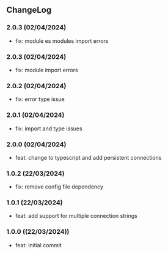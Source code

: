 ## ChangeLog

### 2.0.3 (02/04/2024)
- fix: module es modules import errors

### 2.0.3 (02/04/2024)
- fix: module import errors

### 2.0.2 (02/04/2024)
- fix: error type issue

### 2.0.1 (02/04/2024)
- fix: import and type issues

### 2.0.0 (02/04/2024)
- feat: change to typescript and add persistent connections

### 1.0.2 (22/03/2024)
- fix: remove config file dependency

### 1.0.1 (22/03/2024)
- feat: add support for multiple connection strings

### 1.0.0 ((22/03/2024))
- feat: initial commit